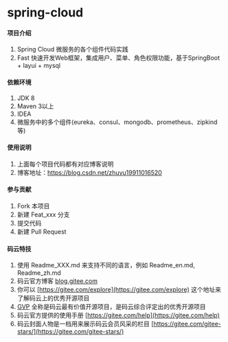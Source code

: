 # spring-cloud

#### 项目介绍
1. Spring Cloud 微服务的各个组件代码实践 
2. Fast 快速开发Web框架，集成用户、菜单、角色权限功能，基于SpringBoot + layui + mysql


#### 依赖环境

1. JDK 8
2. Maven 3以上
3. IDEA
4. 微服务中的多个组件(eureka、consul、mongodb、prometheus、zipkind等)

#### 使用说明

1. 上面每个项目代码都有对应博客说明
2. 博客地址：https://blog.csdn.net/zhuyu19911016520

#### 参与贡献

1. Fork 本项目
2. 新建 Feat_xxx 分支
3. 提交代码
4. 新建 Pull Request


#### 码云特技

1. 使用 Readme\_XXX.md 来支持不同的语言，例如 Readme\_en.md, Readme\_zh.md
2. 码云官方博客 [blog.gitee.com](https://blog.gitee.com)
3. 你可以 [https://gitee.com/explore](https://gitee.com/explore) 这个地址来了解码云上的优秀开源项目
4. [GVP](https://gitee.com/gvp) 全称是码云最有价值开源项目，是码云综合评定出的优秀开源项目
5. 码云官方提供的使用手册 [https://gitee.com/help](https://gitee.com/help)
6. 码云封面人物是一档用来展示码云会员风采的栏目 [https://gitee.com/gitee-stars/](https://gitee.com/gitee-stars/)
